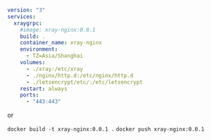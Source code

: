 ```yml
version: "3"
services:
  xraygrpc:
    #image: xray-nginx:0.0.1
    build: .
    container_name: xray-nginx
    environment:
      - TZ=Asia/Shanghai
    volumes:
      - ./xray:/etc/xray
      - ./nginx/http.d:/etc/nginx/http.d
      - ./letsencrypt/etc/:/etc/letsencrypt
    restart: always
    ports:
      - "443:443"
```

or 

`docker build -t xray-nginx:0.0.1 .`
`docker push xray-nginx:0.0.1`

